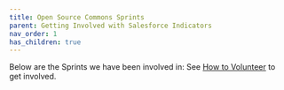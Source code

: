 ```yaml
---
title: Open Source Commons Sprints
parent: Getting Involved with Salesforce Indicators
nav_order: 1
has_children: true
---
```


Below are the Sprints we have been involved in:
See [How to Volunteer](../how-to-voulunteer) to get involved.